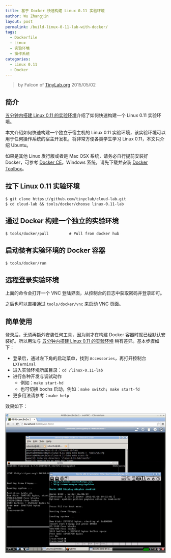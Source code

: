 ```yaml
---
title: 基于 Docker 快速构建 Linux 0.11 实验环境
author: Wu Zhangjin
layout: post
permalink: /build-linux-0-11-lab-with-docker/
tags:
  - Dockerfile
  - Linux
  - 实验环境
  - 操作系统
categories:
  - Linux 0.11
  - Docker
---
```


> by Falcon of [TinyLab.org][1]
> 2015/05/02


## 简介

[五分钟内搭建 Linux 0.11 的实验环境][2]介绍了如何快速构建一个 Linux 0.11 实验环境。

本文介绍如何快速构建一个独立于宿主机的 Linux 0.11 实验环境，该实验环境可以用于任何操作系统的宿主开发机，将非常方便各类学生学习 Linux 0.11，本文只介绍 Ubuntu。

如果是其他 Linux 发行版或者是 Mac OSX 系统，请务必自行提前安装好 Docker，可参考 [Docker CE](https://store.docker.com/search?type=edition&offering=community)。Windows 系统，请先下载并安装 [Docker Toolbox](https://www.docker.com/docker-toolbox)。

## 拉下 Linux 0.11 实验环境

    $ git clone https://github.com/tinyclub/cloud-lab.git
    $ cd cloud-lab && tools/docker/choose linux-0.11-lab

## 通过 Docker 构建一个独立的实验环境

    $ tools/docker/pull         # Pull from docker hub

## 启动装有实验环境的 Docker 容器

    $ tools/docker/run


## 远程登录实验环境

上面的命令会打开一个 VNC 登陆界面，从控制台的日志中获取密码并登录即可。

之后也可以直接通过 `tools/docker/vnc` 来启动 VNC 页面。

## 简单使用

登录后，无须再额外安装任何工具，因为刚才在构建 Docker 容器时就已经默认安装好。所以用法与 [五分钟内搭建 Linux 0.11 的实验环境][2] 稍有差异。基本步骤如下：

  * 登录后，通过左下角的启动菜单，找到 `Accessories`，再打开控制台 `LXTerminal`
  * 进入实验环境所属目录：`cd /linux-0.11-lab`
  * 进行各种开发与调试动作
      * 例如：`make start-hd`
      * 也可切换 bochs 启动，例如：`make switch; make start-fd`
  * 更多用法请参考：`make help`

效果如下：

![Linux 0.11 Lab with Docker][4]





 [1]: http://tinylab.org
 [2]: /take-5-minutes-to-build-linux-0-11-experiment-envrionment/
 [3]: http://boot2docker.io/
 [4]: /wp-content/uploads/2015/05/linux-0.11-lab-with-docker-vncserver+novnc.jpg
